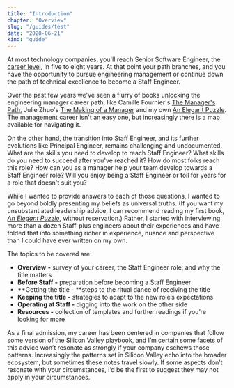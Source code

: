 ```yaml
---
title: "Introduction"
chapter: "Overview"
slug: "/guides/test"
date: "2020-06-21"
kind: "guide"
---
```


At most technology companies, you'll reach Senior Software Engineer, the [career level](https://lethain.com/mailbag-beyond-career-level/), in five to eight years. At that point your path branches, and you have the opportunity to pursue engineering management or continue down the path of technical excellence to become a Staff Engineer.

Over the past few years we've seen a flurry of books unlocking the engineering manager career path, like Camille Fournier's [The Manager's Path](https://www.amazon.com/Managers-Path-Leaders-Navigating-Growth/dp/1491973897), Julie Zhuo's [The Making of a Manager](https://www.amazon.com/Making-Manager-What-Everyone-Looks/dp/0735219567/) and my own [An Elegant Puzzle](https://www.amazon.com/Elegant-Puzzle-Systems-Engineering-Management/dp/1732265186). The management career isn't an easy one, but increasingly there is a map available for navigating it.

On the other hand, the transition into Staff Engineer, and its further evolutions like Principal Engineer, remains challenging and undocumented. What are the skills you need to develop to reach Staff Engineer? What skills do you need to succeed after you've reached it? How do most folks reach this role? How can you as a manager help your team develop towards a Staff Engineer role? Will you enjoy being a Staff Engineer or toil for years for a role that doesn't suit you?

While I wanted to provide answers to each of those questions, I wanted to go beyond boldly presenting my beliefs as universal truths. (If you want my unsubstantiated leadership advice, I can recommend reading my first book, _[An Elegant Puzzle](https://www.amazon.com/Elegant-Puzzle-Systems-Engineering-Management/dp/1732265186)_, without reservation.) Rather, I started with interviewing more than a dozen Staff-plus engineers about their experiences and have folded that into something richer in experience, nuance and perspective than I could have ever written on my own.

The topics to be covered are:

*   **Overview** **-** survey of your career, the Staff Engineer role, and why the title matters
*   **Before Staff** **-** preparation before becoming a Staff Engineer
*   **Getting the title - **steps to the ritual dance of receiving the title
*   **Keeping the title -** strategies to adapt to the new role’s expectations
*   **Operating at Staff -** digging into the work on the other side
*   **Resources -** collection of templates and further readings if you’re looking for more

As a final admission, my career has been centered in companies that follow some version of the Silicon Valley playbook, and I’m certain some facets of this advice won’t resonate as strongly if your company eschews those patterns. Increasingly the patterns set in Silicon Valley echo into the broader ecosystem, but sometimes these notes travel slowly. If some aspects don’t resonate with your circumstances, I’d be the first to suggest they may not apply in your circumstances.